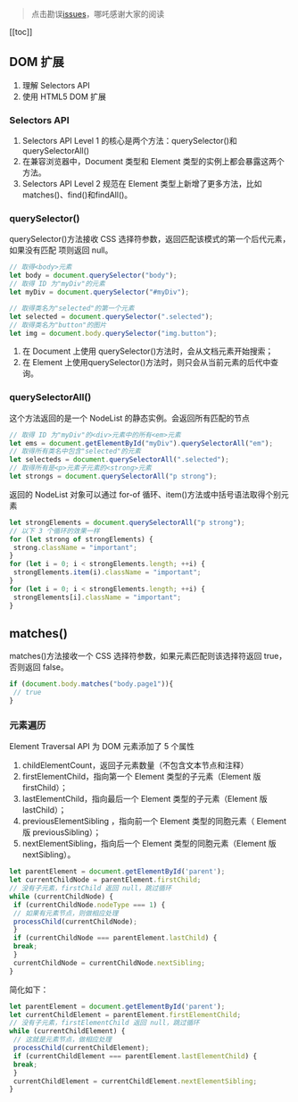 > 点击勘误[issues](https://github.com/webVueBlog/learn-web/issues)，哪吒感谢大家的阅读

[[toc]]

## DOM 扩展

1. 理解 Selectors API
2. 使用 HTML5 DOM 扩展

### Selectors API

1. Selectors API Level 1 的核心是两个方法：querySelector()和 querySelectorAll()
2. 在兼容浏览器中，Document 类型和 Element 类型的实例上都会暴露这两个方法。
3. Selectors API Level 2 规范在 Element 类型上新增了更多方法，比如 matches()、find()和findAll()。

### querySelector()

querySelector()方法接收 CSS 选择符参数，返回匹配该模式的第一个后代元素，如果没有匹配项则返回 null。

```js
// 取得<body>元素
let body = document.querySelector("body"); 
// 取得 ID 为"myDiv"的元素
let myDiv = document.querySelector("#myDiv");
```

```js
// 取得类名为"selected"的第一个元素
let selected = document.querySelector(".selected"); 
// 取得类名为"button"的图片
let img = document.body.querySelector("img.button");
```

1. 在 Document 上使用 querySelector()方法时，会从文档元素开始搜索；
2. 在 Element 上使用querySelector()方法时，则只会从当前元素的后代中查询。

### querySelectorAll()

这个方法返回的是一个 NodeList 的静态实例。会返回所有匹配的节点

```js
// 取得 ID 为"myDiv"的<div>元素中的所有<em>元素
let ems = document.getElementById("myDiv").querySelectorAll("em"); 
// 取得所有类名中包含"selected"的元素
let selecteds = document.querySelectorAll(".selected"); 
// 取得所有是<p>元素子元素的<strong>元素
let strongs = document.querySelectorAll("p strong");
```

返回的 NodeList 对象可以通过 for-of 循环、item()方法或中括号语法取得个别元素

```js
let strongElements = document.querySelectorAll("p strong"); 
// 以下 3 个循环的效果一样
for (let strong of strongElements) { 
 strong.className = "important"; 
} 
for (let i = 0; i < strongElements.length; ++i) { 
 strongElements.item(i).className = "important"; 
} 
for (let i = 0; i < strongElements.length; ++i) { 
 strongElements[i].className = "important"; 
}
```

## matches()

matches()方法接收一个 CSS 选择符参数，如果元素匹配则该选择符返回 true，否则返回 false。

```js
if (document.body.matches("body.page1")){ 
 // true 
}
```

### 元素遍历

Element Traversal API 为 DOM 元素添加了 5 个属性

1. childElementCount，返回子元素数量（不包含文本节点和注释）
2. firstElementChild，指向第一个 Element 类型的子元素（Element 版 firstChild）；
3. lastElementChild，指向最后一个 Element 类型的子元素（Element 版 lastChild）；
4. previousElementSibling ，指向前一个 Element 类型的同胞元素（ Element 版 previousSibling）；
5. nextElementSibling，指向后一个 Element 类型的同胞元素（Element 版 nextSibling）。

```js
let parentElement = document.getElementById('parent'); 
let currentChildNode = parentElement.firstChild; 
// 没有子元素，firstChild 返回 null，跳过循环
while (currentChildNode) { 
 if (currentChildNode.nodeType === 1) { 
 // 如果有元素节点，则做相应处理
 processChild(currentChildNode); 
 } 
 if (currentChildNode === parentElement.lastChild) { 
 break; 
 } 
 currentChildNode = currentChildNode.nextSibling; 
}
```

简化如下：

```js
let parentElement = document.getElementById('parent'); 
let currentChildElement = parentElement.firstElementChild;
// 没有子元素，firstElementChild 返回 null，跳过循环
while (currentChildElement) { 
 // 这就是元素节点，做相应处理
 processChild(currentChildElement); 
 if (currentChildElement === parentElement.lastElementChild) { 
 break; 
 } 
 currentChildElement = currentChildElement.nextElementSibling; 
}
```






















